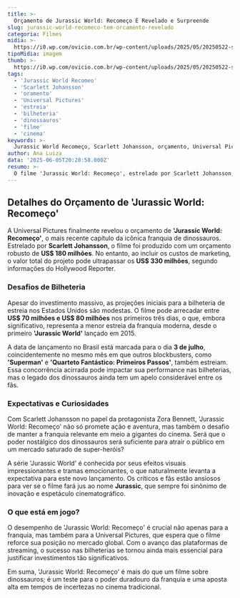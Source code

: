 ```yaml
---
title: >-
  Orçamento de Jurassic World: Recomeço É Revelado e Surpreende
slug: jurassic-world-recomeco-tem-orcamento-revelado
categoria: Filmes
midia: >-
  https://i0.wp.com/ovicio.com.br/wp-content/uploads/2025/05/20250522-scarlett-johansson-e-zora-bennett-em-jurassic-world-recomeco.webp
tipoMidia: imagem
thumb: >-
  https://i0.wp.com/ovicio.com.br/wp-content/uploads/2025/05/20250522-scarlett-johansson-e-zora-bennett-em-jurassic-world-recomeco.webp
tags:
  - 'Jurassic World Recomeo'
  - 'Scarlett Johansson'
  - 'oramento'
  - 'Universal Pictures'
  - 'estreia'
  - 'bilheteria'
  - 'dinossauros'
  - 'filme'
  - 'cinema'
keywords: >-
  Jurassic World Recomeço, Scarlett Johansson, orçamento, Universal Pictures, estreia, bilheteria, dinossauros, filme, cinema
author: Ana Luiza
data: '2025-06-05T20:28:58.000Z'
resumo: >-
  O filme 'Jurassic World: Recomeço', estrelado por Scarlett Johansson, teve seu orçamento revelado, levantando expectativas e preocupações sobre seu desempenho nas bilheterias. Com uma estreia cercada de grandes concorrentes, o longa promete agitar os cinemas em julho.
---
```


## Detalhes do Orçamento de 'Jurassic World: Recomeço'

A Universal Pictures finalmente revelou o orçamento de **'Jurassic World: Recomeço'**, o mais recente capítulo da icônica franquia de dinossauros. Estrelado por **Scarlett Johansson**, o filme foi produzido com um orçamento robusto de **US$ 180 milhões**. No entanto, ao incluir os custos de marketing, o valor total do projeto pode ultrapassar os **US$ 330 milhões**, segundo informações do Hollywood Reporter.

### Desafios de Bilheteria

Apesar do investimento massivo, as projeções iniciais para a bilheteria de estreia nos Estados Unidos são modestas. O filme pode arrecadar entre **US$ 70 milhões e US$ 80 milhões** nos primeiros três dias, o que, embora significativo, representa a menor estreia da franquia moderna, desde o primeiro **'Jurassic World'** lançado em 2015.

A data de lançamento no Brasil está marcada para o dia **3 de julho**, coincidentemente no mesmo mês em que outros blockbusters, como **'Superman'** e **'Quarteto Fantástico: Primeiros Passos'**, também estreiam. Essa concorrência acirrada pode impactar sua performance nas bilheterias, mas o legado dos dinossauros ainda tem um apelo considerável entre os fãs.

### Expectativas e Curiosidades

Com Scarlett Johansson no papel da protagonista Zora Bennett, 'Jurassic World: Recomeço' não só promete ação e aventura, mas também o desafio de manter a franquia relevante em meio a gigantes do cinema. Será que o poder nostálgico dos dinossauros será suficiente para atrair o público em um mercado saturado de super-heróis?

A série 'Jurassic World' é conhecida por seus efeitos visuais impressionantes e tramas emocionantes, o que naturalmente levanta a expectativa para este novo lançamento. Os críticos e fãs estão ansiosos para ver se o filme fará jus ao nome **Jurassic**, que sempre foi sinônimo de inovação e espetáculo cinematográfico.

### O que está em jogo?

O desempenho de 'Jurassic World: Recomeço' é crucial não apenas para a franquia, mas também para a Universal Pictures, que espera que o filme reforce sua posição no mercado global. Com o avanço das plataformas de streaming, o sucesso nas bilheterias se tornou ainda mais essencial para justificar investimentos tão significativos.

Em suma, 'Jurassic World: Recomeço' é mais do que um filme sobre dinossauros; é um teste para o poder duradouro da franquia e uma aposta alta em tempos de incertezas no cinema tradicional.

